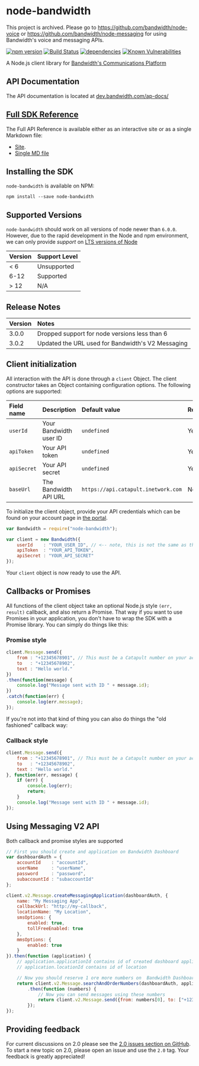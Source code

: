 # node-bandwidth

This project is archived. Please go to https://github.com/bandwidth/node-voice or https://github.com/bandwidth/node-messaging for using Bandwidth's voice and messaging APIs.

[![npm version](https://badge.fury.io/js/node-bandwidth.svg)](https://badge.fury.io/js/node-bandwidth)
[![Build Status](https://travis-ci.org/bandwidth/node-bandwidth.svg?branch=master)](https://travis-ci.org/bandwidth/node-bandwidth)
[![dependencies](https://david-dm.org/bandwidth/node-bandwidth.svg)](https://david-dm.org/bandwidth/node-bandwidth)
[![Known Vulnerabilities](https://snyk.io/package/npm/node-bandwidth/badge.svg)](https://snyk.io/package/npm/node-bandwidth)

A Node.js client library for [Bandwidth's Communications Platform](https://app.bandwidth.com/)

## API Documentation

The API documentation is located at [dev.bandwidth.com/ap-docs/](http://dev.bandwidth.com/ap-docs/)

## [Full SDK Reference](http://dev.bandwidth.com/node-bandwidth/index.html)
The Full API Reference is available either as an interactive site or as a single Markdown file:

* [Site](http://dev.bandwidth.com/node-bandwidth/index.html).
* [Single MD file](https://github.com/bandwidth/node-bandwidth/blob/master/docs/api.md)

## Installing the SDK

`node-bandwidth` is available on NPM:

	npm install --save node-bandwidth

## Supported Versions
`node-bandwidth` should work on all versions of node newer than `6.0.0`. However, due to the rapid development in the Node and npm environment, we can only provide _support_ on [LTS versions of Node](https://github.com/nodejs/LTS)

| Version                        | Support Level            |
|:-------------------------------|:-------------------------|
| < 6 | Unsupported
| 6-12      | Supported                |
| > 12 | N/A |

## Release Notes
| Version | Notes |
|:---|:---|
| 3.0.0 | Dropped support for node versions less than 6 |
| 3.0.2 | Updated the URL used for Bandwidth's V2 Messaging |

## Client initialization

All interaction with the API is done through a `client` Object. The client constructor takes an Object containing configuration options. The following options are supported:

| Field name  | Description            | Default value                       | Required |
|:------------|:-----------------------|:------------------------------------|:---------|
| `userId`    | Your Bandwidth user ID | `undefined`                         | Yes      |
| `apiToken`  | Your API token         | `undefined`                         | Yes      |
| `apiSecret` | Your API secret        | `undefined`                         | Yes      |
| `baseUrl`   | The Bandwidth API URL  | `https://api.catapult.inetwork.com` | No       |

To initialize the client object, provide your API credentials which can be found on your account page in [the portal](https://catapult.inetwork.com/pages/catapult.jsf).

```javascript
var Bandwidth = require("node-bandwidth");

var client = new Bandwidth({
	userId    : "YOUR_USER_ID", // <-- note, this is not the same as the username you used to login to the portal
	apiToken  : "YOUR_API_TOKEN",
	apiSecret : "YOUR_API_SECRET"
});
```

Your `client` object is now ready to use the API.

## Callbacks or Promises
All functions of the client object take an optional Node.js style `(err, result)` callback, and also return a Promise. That way if you want to use Promises in your application, you don't have to wrap the SDK with a Promise library. You can simply do things like this:

### Promise style
```javascript
client.Message.send({
	from : "+12345678901", // This must be a Catapult number on your account
	to   : "+12345678902",
	text : "Hello world."
})
.then(function(message) {
	console.log("Message sent with ID " + message.id);
})
.catch(function(err) {
	console.log(err.message);
});
```
If you're not into that kind of thing you can also do things the "old fashioned" callback way:

### Callback style
```javascript
client.Message.send({
	from : "+12345678901", // This must be a Catapult number on your account
	to   : "+12345678902",
	text : "Hello world."
}, function(err, message) {
	if (err) {
		console.log(err);
		return;
	}
	console.log("Message sent with ID " + message.id);
});
```

## Using Messaging V2 API

Both callback and promise styles are supported

```javascript
// First you should create and application on Bandwidth Dashboard
var dashboardAuth = {
	accountId    : "accountId",
	userName     : "userName",
	password     : "password",
	subaccountId : "subaccountId"
};

client.v2.Message.createMessagingApplication(dashboardAuth, {
    name: "My Messaging App",
    callbackUrl: "http://my-callback",
    locationName: "My Location",
    smsOptions: {
        enabled: true,
        tollFreeEnabled: true
    },
    mmsOptions: {
        enabled: true
    }
}).then(function (application) {
	// application.applicationId contains id of created dashboard application
	// application.locationId contains id of location

	// Now you should reserve 1 ore more numbers on  Bandwidth Dashboard
	return client.v2.Message.searchAndOrderNumbers(dashboardAuth, application, new client.AreaCodeSearchAndOrderNumbersQuery({areaCode: "910", quantity: 1}))
		.then(function (numbers) {
			// Now you can send messages using these numbers
			return client.v2.Message.send({from: numbers[0], to: ["+12345678901", "+12345678902"], text: "Hello", applicationId: application.applicationId});
		});
});
```

## Providing feedback

For current discussions on 2.0 please see the [2.0 issues section on GitHub](https://github.com/bandwidth/node-bandwidth/labels/2.0). To start a new topic on 2.0, please open an issue and use the `2.0` tag. Your feedback is greatly appreciated!
